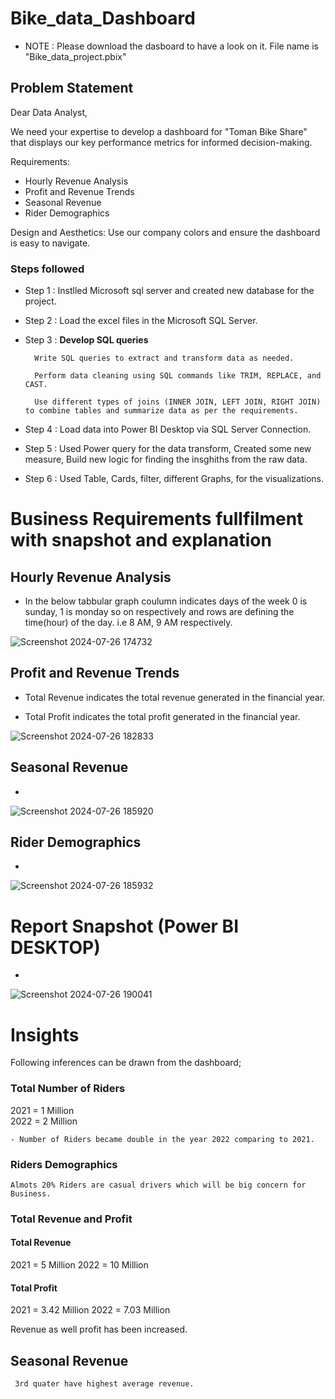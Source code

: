 # Bike_data_Dashboard

- NOTE : Please download the dasboard to have a look on it. File name is "Bike_data_project.pbix"

## Problem Statement

Dear Data Analyst,

We need your expertise to develop a dashboard for "Toman Bike Share" that displays our key performance metrics for informed decision-making.

Requirements:
- Hourly Revenue Analysis
- Profit and Revenue Trends
- Seasonal Revenue
- Rider Demographics

Design and Aesthetics: Use our company colors and ensure the dashboard is easy to navigate.
 




### Steps followed 

- Step 1 : Instlled Microsoft sql server and created new database for the project.

- Step 2 : Load the excel files in the Microsoft SQL Server.

- Step 3 : **Develop SQL queries**

        Write SQL queries to extract and transform data as needed.

        Perform data cleaning using SQL commands like TRIM, REPLACE, and CAST.

        Use different types of joins (INNER JOIN, LEFT JOIN, RIGHT JOIN) to combine tables and summarize data as per the requirements.

- Step 4 : Load data into Power BI Desktop via SQL Server Connection.

- Step 5 : Used Power query for the data transform, Created some new measure, Build new logic for finding the insghiths from the raw data.

- Step 6 : Used Table, Cards, filter, different Graphs, for the visualizations.


# Business Requirements fullfilment with snapshot and explanation

## Hourly Revenue Analysis

- In the below tabbular graph coulumn indicates days of the week 0 is sunday, 1 is monday so on respectively and rows are defining the time(hour) of the day. i.e 8 AM, 9 AM respectively.

![Screenshot 2024-07-26 174732](https://github.com/user-attachments/assets/e89c31c3-2e78-4780-be41-21755f199e5c)




## Profit and Revenue Trends
 - Total Revenue indicates the total revenue generated in the financial year.

 - Total Profit indicates the total profit generated in the financial year.
 

![Screenshot 2024-07-26 182833](https://github.com/user-attachments/assets/3f20ddce-7b87-4cbe-9218-c83b0b94236a)



## Seasonal Revenue

-

![Screenshot 2024-07-26 185920](https://github.com/user-attachments/assets/d7247ce1-61e0-4c4e-8cbc-30815a7f70aa)



##  Rider Demographics

-

![Screenshot 2024-07-26 185932](https://github.com/user-attachments/assets/281ec482-4798-4e8b-9a17-97fa2cfbaf4c)



 
 # Report Snapshot (Power BI DESKTOP)

 -

 ![Screenshot 2024-07-26 190041](https://github.com/user-attachments/assets/8ce02493-7ea8-4cce-9d06-33de3c408292)



# Insights



Following inferences can be drawn from the dashboard;

### Total Number of Riders

 2021 = 1 Million   
 2022 = 2 Million

    - Number of Riders became double in the year 2022 comparing to 2021.

 ### Riders Demographics

    Almots 20% Riders are casual drivers which will be big concern for Business.

 ### Total Revenue and Profit

 #### Total Revenue
 2021 =  5 Million
 2022 =  10 Million

 #### Total Profit
 2021 =  3.42 Million
 2022 =  7.03 Million

 Revenue as well profit has been increased.


 ## Seasonal Revenue

     3rd quater have highest average revenue.  
